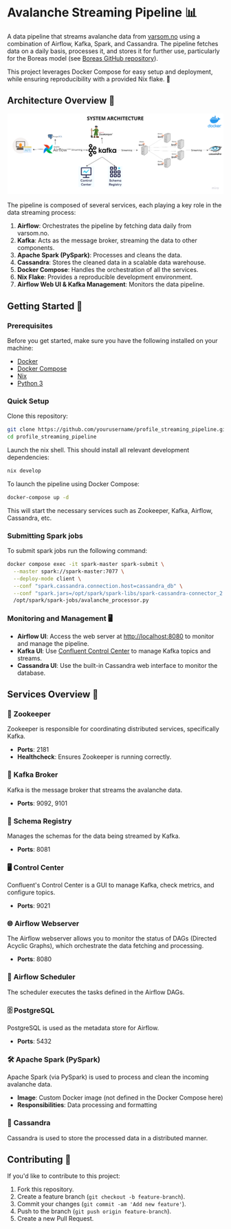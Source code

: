 # Avalanche Streaming Pipeline 📊

A data pipeline that streams avalanche data from [varsom.no](https://www.varsom.no/) using a combination of Airflow, Kafka, Spark, and Cassandra. The pipeline fetches data on a daily basis, processes it, and stores it for further use, particularly for the Boreas model (see [Boreas GitHub repository](https://github.com/VegSja/Boreas)).

This project leverages Docker Compose for easy setup and deployment, while ensuring reproducibility with a provided Nix flake. 🐳

## Architecture Overview 🔄
![Pipeline Architecture](architecture.png)

The pipeline is composed of several services, each playing a key role in the data streaming process:

1. **Airflow**: Orchestrates the pipeline by fetching data daily from varsom.no.
2. **Kafka**: Acts as the message broker, streaming the data to other components.
3. **Apache Spark (PySpark)**: Processes and cleans the data.
4. **Cassandra**: Stores the cleaned data in a scalable data warehouse.
5. **Docker Compose**: Handles the orchestration of all the services.
6. **Nix Flake**: Provides a reproducible development environment.
7. **Airflow Web UI & Kafka Management**: Monitors the data pipeline.



## Getting Started 🚀

### Prerequisites

Before you get started, make sure you have the following installed on your machine:

- [Docker](https://www.docker.com/)
- [Docker Compose](https://docs.docker.com/compose/install/)
- [Nix](https://nixos.org/nix/)
- [Python 3](https://www.python.org/)

### Quick Setup

Clone this repository:

```bash
git clone https://github.com/yourusername/profile_streaming_pipeline.git
cd profile_streaming_pipeline
```
Launch the nix shell. This should install all relevant development dependencies:
```sh
nix develop
```

To launch the pipeline using Docker Compose:

```bash
docker-compose up -d
```

This will start the necessary services such as Zookeeper, Kafka, Airflow, Cassandra, etc.

### Submitting Spark jobs
To submit spark jobs run the following command:
```sh
docker compose exec -it spark-master spark-submit \
  --master spark://spark-master:7077 \
  --deploy-mode client \
  --conf "spark.cassandra.connection.host=cassandra_db" \
  --conf "spark.jars=/opt/spark/spark-libs/spark-cassandra-connector_2.12-3.3.0.jar,/opt/spark/spark-libs/spark-sql-kafka-0-10_2.12-3.3.2.jar,/opt/spark/spark-libs/commons-pool2-2.11.1.jar,/opt/spark/spark-libs/kafka-clients-3.3.1.jar" \
  /opt/spark/spark-jobs/avalanche_processor.py
```
### Monitoring and Management 🖥️

- **Airflow UI**: Access the web server at [http://localhost:8080](http://localhost:8080) to monitor and manage the pipeline.
- **Kafka UI**: Use [Confluent Control Center](http://localhost:9021) to manage Kafka topics and streams.
- **Cassandra UI**: Use the built-in Cassandra web interface to monitor the database.

## Services Overview 🔧

### 🦄 **Zookeeper**
Zookeeper is responsible for coordinating distributed services, specifically Kafka.

- **Ports**: 2181
- **Healthcheck**: Ensures Zookeeper is running correctly.

### 📡 **Kafka Broker**
Kafka is the message broker that streams the avalanche data.

- **Ports**: 9092, 9101

### 📜 **Schema Registry**
Manages the schemas for the data being streamed by Kafka.

- **Ports**: 8081

### 🖥️ **Control Center**
Confluent's Control Center is a GUI to manage Kafka, check metrics, and configure topics.

- **Ports**: 9021

### 🌐 **Airflow Webserver**
The Airflow webserver allows you to monitor the status of DAGs (Directed Acyclic Graphs), which orchestrate the data fetching and processing.

- **Ports**: 8080

### 📅 **Airflow Scheduler**
The scheduler executes the tasks defined in the Airflow DAGs.

### 🗄️ **PostgreSQL**
PostgreSQL is used as the metadata store for Airflow.

- **Ports**: 5432

### 🛠 **Apache Spark (PySpark)**
Apache Spark (via PySpark) is used to process and clean the incoming avalanche data.

- **Image**: Custom Docker image (not defined in the Docker Compose here)
- **Responsibilities**: Data processing and formatting

### 💾 **Cassandra**
Cassandra is used to store the processed data in a distributed manner.

## Contributing 🤝

If you'd like to contribute to this project:

1. Fork this repository.
2. Create a feature branch (`git checkout -b feature-branch`).
3. Commit your changes (`git commit -am 'Add new feature'`).
4. Push to the branch (`git push origin feature-branch`).
5. Create a new Pull Request.

